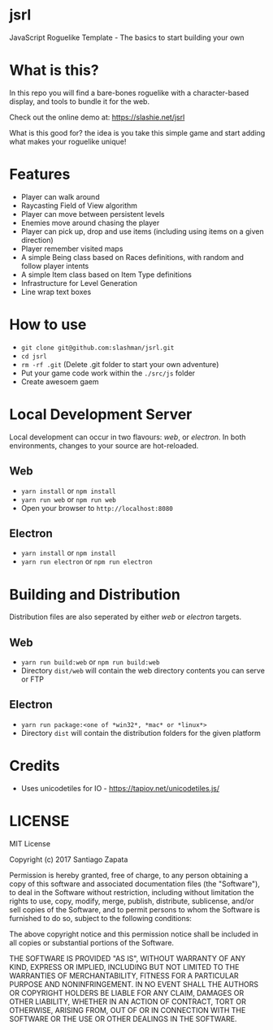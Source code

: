 # jsrl
JavaScript Roguelike Template - The basics to start building your own

# What is this?
In this repo you will find a bare-bones roguelike with a character-based display, and tools to bundle it for the web.

Check out the online demo at: https://slashie.net/jsrl

What is this good for? the idea is you take this simple game and start adding what makes your roguelike unique!

# Features
* Player can walk around
* Raycasting Field of View algorithm 
* Player can move between persistent levels
* Enemies move around chasing the player
* Player can pick up, drop and use items (including using items on a given direction)
* Player remember visited maps
* A simple Being class based on Races definitions, with random and follow player intents
* A simple Item class based on Item Type definitions
* Infrastructure for Level Generation
* Line wrap text boxes

# How to use
* `git clone git@github.com:slashman/jsrl.git`
* `cd jsrl`
* `rm -rf .git` (Delete .git folder to start your own adventure)
* Put your game code work within the `./src/js` folder
* Create awesoem gaem

# Local Development Server

Local development can occur in two flavours: *web*, or *electron*. In both environments, changes to your
source are hot-reloaded.

## Web

* `yarn install` or `npm install`
* `yarn run web` or `npm run web`
* Open your browser to `http://localhost:8080`

## Electron

* `yarn install` or `npm install`
* `yarn run electron` or `npm run electron`


# Building and Distribution

Distribution files are also seperated by either *web* or *electron* targets.

## Web

* `yarn run build:web` or `npm run build:web`
* Directory `dist/web` will contain the web directory contents you can serve or FTP

## Electron

* `yarn run package:<one of *win32*, *mac* or *linux*>`
* Directory `dist` will contain the distribution folders for the given platform

# Credits
* Uses unicodetiles for IO - https://tapiov.net/unicodetiles.js/

# LICENSE

MIT License

Copyright (c) 2017 Santiago Zapata

Permission is hereby granted, free of charge, to any person obtaining a copy
of this software and associated documentation files (the "Software"), to deal
in the Software without restriction, including without limitation the rights
to use, copy, modify, merge, publish, distribute, sublicense, and/or sell
copies of the Software, and to permit persons to whom the Software is
furnished to do so, subject to the following conditions:

The above copyright notice and this permission notice shall be included in all
copies or substantial portions of the Software.

THE SOFTWARE IS PROVIDED "AS IS", WITHOUT WARRANTY OF ANY KIND, EXPRESS OR
IMPLIED, INCLUDING BUT NOT LIMITED TO THE WARRANTIES OF MERCHANTABILITY,
FITNESS FOR A PARTICULAR PURPOSE AND NONINFRINGEMENT. IN NO EVENT SHALL THE
AUTHORS OR COPYRIGHT HOLDERS BE LIABLE FOR ANY CLAIM, DAMAGES OR OTHER
LIABILITY, WHETHER IN AN ACTION OF CONTRACT, TORT OR OTHERWISE, ARISING FROM,
OUT OF OR IN CONNECTION WITH THE SOFTWARE OR THE USE OR OTHER DEALINGS IN THE
SOFTWARE.
